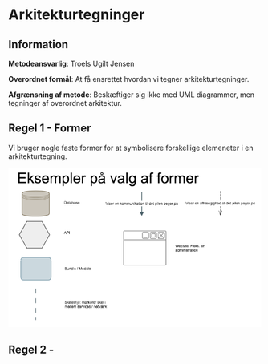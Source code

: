 # Arkitekturtegninger

## Information

__Metodeansvarlig__: Troels Ugilt Jensen

__Overordnet formål__: At få ensrettet hvordan vi tegner arkitekturtegninger.

__Afgrænsning af metode__: Beskæftiger sig ikke med UML diagrammer, men tegninger af overordnet arkitektur.

## Regel 1 - Former

Vi bruger nogle faste former for at symbolisere forskellige elemeneter i en arkitekturtegning.

![Arkitekturtegninger - former](../assets/architecture/shapes.png "Arkitekturtegninger - former")


## Regel 2 - 
